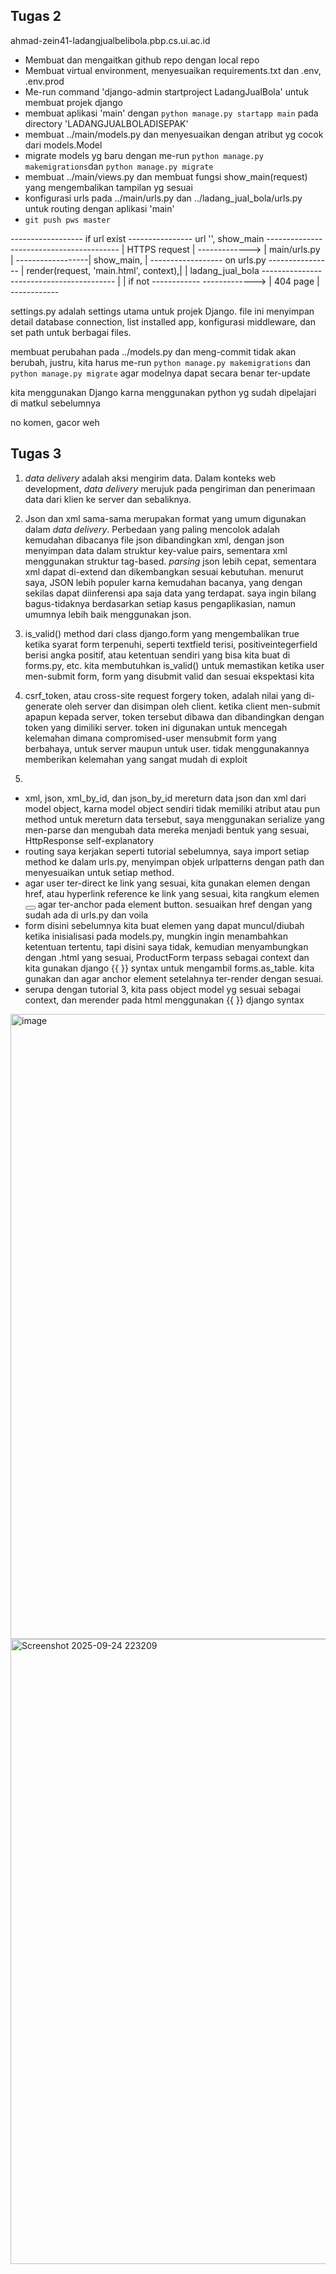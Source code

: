 ## Tugas 2

ahmad-zein41-ladangjualbelibola.pbp.cs.ui.ac.id

- Membuat dan mengaitkan github repo dengan local repo
- Membuat virtual environment, menyesuaikan requirements.txt dan .env, .env.prod
- Me-run command 'django-admin startproject LadangJualBola' untuk membuat projek django
- membuat aplikasi 'main' dengan `python manage.py startapp main` pada directory 'LADANGJUALBOLADISEPAK'
- membuat ../main/models.py dan menyesuaikan dengan atribut yg cocok dari models.Model
- migrate models yg baru dengan me-run `python manage.py makemigrations`dan `python manage.py migrate`
- membuat ../main/views.py dan membuat fungsi show_main(request) yang mengembalikan tampilan yg sesuai
- konfigurasi urls pada ../main/urls.py dan ../ladang_jual_bola/urls.py untuk routing dengan aplikasi 'main'
- `git push pws master`

------------------  if url exist  ---------------- url '', show_main -----------------------------------------
|  HTTPS request | -------------> | main/urls.py | ------------------| show_main,                            |
------------------  on urls.py    ----------------                   | render(request, 'main.html', context),|
        |           ladang_jual_bola                                 -----------------------------------------
        |
        |  if not      ------------
        -------------> | 404 page |
                       ------------

settings.py adalah settings utama untuk projek Django. file ini menyimpan detail database connection, list installed app, konfigurasi middleware, dan set path untuk berbagai files. 

membuat perubahan pada ../models.py dan meng-commit tidak akan berubah, justru, kita harus me-run `python manage.py makemigrations` dan `python manage.py migrate` agar modelnya dapat secara benar ter-update

kita menggunakan Django karna menggunakan python yg sudah dipelajari di matkul sebelumnya

no komen, gacor weh

## Tugas 3

1. _data delivery_ adalah aksi mengirim data. Dalam konteks web development, _data delivery_ merujuk pada pengiriman dan penerimaan data dari klien ke server dan sebaliknya. 

2. Json dan xml sama-sama merupakan format yang umum digunakan dalam _data delivery_. Perbedaan yang paling mencolok adalah kemudahan dibacanya file json dibandingkan xml, dengan json menyimpan data dalam struktur key-value pairs, sementara xml menggunakan struktur tag-based. _parsing_ json lebih cepat, sementara xml dapat di-extend dan dikembangkan sesuai kebutuhan. menurut saya, JSON lebih populer karna kemudahan bacanya, yang dengan sekilas dapat diinferensi apa saja data yang terdapat. saya ingin bilang bagus-tidaknya berdasarkan setiap kasus pengaplikasian, namun umumnya lebih baik menggunakan json.

3. is_valid() method dari class django.form yang mengembalikan true ketika syarat form terpenuhi, seperti textfield terisi, positiveintegerfield berisi angka positif, atau ketentuan sendiri yang bisa kita buat di forms.py, etc. kita membutuhkan is_valid() untuk memastikan ketika user men-submit form, form yang disubmit valid dan sesuai ekspektasi kita

4. csrf_token, atau cross-site request forgery token, adalah nilai yang di-generate oleh server dan disimpan oleh client. ketika client men-submit apapun kepada server, token tersebut dibawa dan dibandingkan dengan token yang dimiliki server. token ini digunakan untuk mencegah kelemahan dimana compromised-user mensubmit form yang berbahaya, untuk server maupun untuk user. tidak menggunakannya memberikan kelemahan yang sangat mudah di exploit

5. 
- xml, json, xml_by_id, dan json_by_id mereturn data json dan xml dari model object, karna model object sendiri tidak memiliki atribut atau pun method untuk mereturn data tersebut, saya menggunakan serialize yang men-parse dan mengubah data mereka menjadi bentuk yang sesuai, HttpResponse self-explanatory
- routing saya kerjakan seperti tutorial sebelumnya, saya import setiap method ke dalam urls.py, menyimpan objek urlpatterns dengan path dan menyesuaikan untuk setiap method. 
- agar user ter-direct ke link yang sesuai, kita gunakan <a></a> elemen dengan href, atau hyperlink reference ke link yang sesuai, kita rangkum elemen <button></button> agar ter-anchor pada element button. sesuaikan href dengan yang sudah ada di urls.py dan voila
- form disini sebelumnya kita buat elemen yang dapat muncul/diubah ketika inisialisasi pada models.py, mungkin ingin menambahkan ketentuan tertentu, tapi disini saya tidak, kemudian menyambungkan dengan .html yang sesuai, ProductForm terpass sebagai context dan kita gunakan django {{ }} syntax untuk mengambil forms.as_table. kita gunakan <tr> dan <td> agar anchor element setelahnya ter-render dengan sesuai.
- serupa dengan tutorial 3, kita pass object model yg sesuai sebagai context, dan merender pada html menggunakan {{ }} django syntax

<img width="1600" height="1000" alt="image" src="https://github.com/user-attachments/assets/9a55c404-8e4a-437c-a948-30320775443c" />
<img width="1600" height="1000" alt="Screenshot 2025-09-24 223209" src="https://github.com/user-attachments/assets/010de21a-d408-453b-8a94-93a0bbe8cbf0" />



